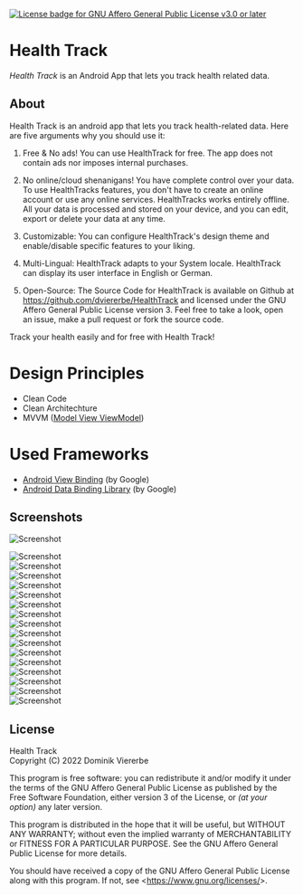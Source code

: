 [![License badge for GNU Affero General Public License v3.0 or later](https://img.shields.io/badge/License-AGPL--3.0--or--later-informational)](https://www.gnu.org/licenses/gpl-3.0-standalone.html)

# Health Track

*Health Track* is an Android App that lets you track health related data.

## About

Health Track is an android app that lets you track health-related data.
Here are five arguments why you should use it:

1. Free &amp; No ads!
You can use HealthTrack for free. The app does not contain ads nor 
imposes internal purchases.

2. No online/cloud shenanigans!
You have complete control over your data. To use HealthTracks features, 
you don't have to create an online account or use any online services. 
HealthTracks works entirely offline. All your data is processed and stored 
on your device, and you can edit, export or delete your data at any time.

3. Customizable:
You can configure HealthTrack's design theme and enable/disable specific
features to your liking.

4. Multi-Lingual:
HealthTrack adapts to your System locale. HealthTrack can display its user 
interface in English or German.

5. Open-Source:
The Source Code for HealthTrack is available on Github at
https://github.com/dviererbe/HealthTrack and licensed under the GNU Affero
General Public License version 3. Feel free to take a look, open an issue,
make a pull request or fork the source code.

Track your health easily and for free with Health Track!

# Design Principles

- Clean Code  
- Clean Architechture
- MVVM ([Model View ViewModel](https://en.wikipedia.org/wiki/Model%E2%80%93view%E2%80%93viewmodel))

# Used Frameworks

- [Android View Binding](https://developer.android.com/topic/libraries/view-binding) (by Google)
- [Android Data Binding Library](https://developer.android.com/topic/libraries/data-binding/) (by Google)

## Screenshots

![Screenshot](screenshots/photo_2022-07-16_23-41-24%20(2).jpg)

![Screenshot](screenshots/photo_2022-07-16_23-41-24%20(3).jpg)    
![Screenshot](screenshots/photo_2022-07-16_23-41-24%20(4).jpg)    
![Screenshot](screenshots/photo_2022-07-16_23-41-24%20(5).jpg)    
![Screenshot](screenshots/photo_2022-07-16_23-41-24%20(6).jpg)    
![Screenshot](screenshots/photo_2022-07-16_23-41-24%20(8).jpg)    
![Screenshot](screenshots/photo_2022-07-16_23-41-24%20(9).jpg)    
![Screenshot](screenshots/photo_2022-07-16_23-41-24%20(10).jpg)    
![Screenshot](screenshots/photo_2022-07-16_23-41-24%20(11).jpg)    
![Screenshot](screenshots/photo_2022-07-16_23-41-24.jpg)    
![Screenshot](screenshots/photo_2022-07-16_23-43-38.jpg)    
![Screenshot](screenshots/photo_2022-07-16_23-46-28.jpg)    
![Screenshot](screenshots/photo_2022-07-16_23-46-52.jpg)    
![Screenshot](screenshots/photo_2022-07-16_23-46-56.jpg)    
![Screenshot](screenshots/photo_2022-07-16_23-47-01.jpg)    
![Screenshot](screenshots/photo_2022-07-16_23-47-52.jpg)    
![Screenshot](screenshots/photo_2022-07-16_23-47-55.jpg)    

## License

Health Track    
Copyright (C) 2022 Dominik Viererbe

This program is free software: you can redistribute it and/or modify it under the terms of the GNU Affero General Public License as published by the Free Software Foundation, either version 3 of the License, or *(at your option)* any later version.

This program is distributed in the hope that it will be useful, but WITHOUT ANY WARRANTY; without even the implied warranty of MERCHANTABILITY or FITNESS FOR A PARTICULAR PURPOSE. See the GNU Affero General Public License for more details.

You should have received a copy of the GNU Affero General Public License along with this program. If not, see <<https://www.gnu.org/licenses/>>.
